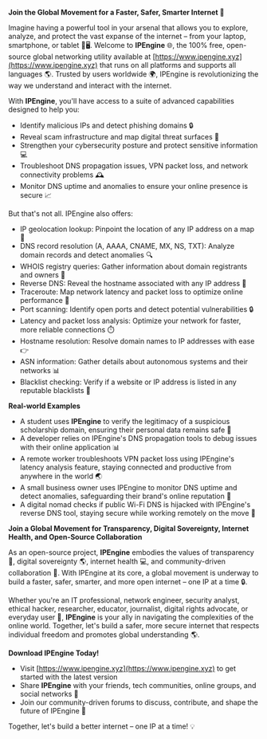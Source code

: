 **Join the Global Movement for a Faster, Safer, Smarter Internet 🚀**

Imagine having a powerful tool in your arsenal that allows you to explore, analyze, and protect the vast expanse of the internet – from your laptop, smartphone, or tablet 📱🖥️. Welcome to **IPEngine** 🌐, the 100% free, open-source global networking utility available at [https://www.ipengine.xyz](https://www.ipengine.xyz) that runs on all platforms and supports all languages 🌎. Trusted by users worldwide 🌍, IPEngine is revolutionizing the way we understand and interact with the internet.

With **IPEngine**, you'll have access to a suite of advanced capabilities designed to help you:

* Identify malicious IPs and detect phishing domains 🔒
* Reveal scam infrastructure and map digital threat surfaces 🔑
* Strengthen your cybersecurity posture and protect sensitive information 💻
* Troubleshoot DNS propagation issues, VPN packet loss, and network connectivity problems 🕰️
* Monitor DNS uptime and anomalies to ensure your online presence is secure 📈

But that's not all. IPEngine also offers:

* IP geolocation lookup: Pinpoint the location of any IP address on a map 📍
* DNS record resolution (A, AAAA, CNAME, MX, NS, TXT): Analyze domain records and detect anomalies 🔍
* WHOIS registry queries: Gather information about domain registrants and owners 👥
* Reverse DNS: Reveal the hostname associated with any IP address 🔎
* Traceroute: Map network latency and packet loss to optimize online performance 🚗
* Port scanning: Identify open ports and detect potential vulnerabilities 🔒
* Latency and packet loss analysis: Optimize your network for faster, more reliable connections ⏱️
* Hostname resolution: Resolve domain names to IP addresses with ease 👉
* ASN information: Gather details about autonomous systems and their networks 📊
* Blacklist checking: Verify if a website or IP address is listed in any reputable blacklists 🔴

**Real-world Examples**

* A student uses **IPEngine** to verify the legitimacy of a suspicious scholarship domain, ensuring their personal data remains safe 💼
* A developer relies on IPEngine's DNS propagation tools to debug issues with their online application 📊
* A remote worker troubleshoots VPN packet loss using IPEngine's latency analysis feature, staying connected and productive from anywhere in the world 🌏
* A small business owner uses IPEngine to monitor DNS uptime and detect anomalies, safeguarding their brand's online reputation 💼
* A digital nomad checks if public Wi-Fi DNS is hijacked with IPEngine's reverse DNS tool, staying secure while working remotely on the move 🚀

**Join a Global Movement for Transparency, Digital Sovereignty, Internet Health, and Open-Source Collaboration**

As an open-source project, **IPEngine** embodies the values of transparency 📢, digital sovereignty 🌎, internet health 💻, and community-driven collaboration 👥. With IPEngine at its core, a global movement is underway to build a faster, safer, smarter, and more open internet – one IP at a time 🔒.

Whether you're an IT professional, network engineer, security analyst, ethical hacker, researcher, educator, journalist, digital rights advocate, or everyday user 🤝, **IPEngine** is your ally in navigating the complexities of the online world. Together, let's build a safer, more secure internet that respects individual freedom and promotes global understanding 🌎.

**Download IPEngine Today!**

* Visit [https://www.ipengine.xyz](https://www.ipengine.xyz) to get started with the latest version
* Share **IPEngine** with your friends, tech communities, online groups, and social networks 📢
* Join our community-driven forums to discuss, contribute, and shape the future of IPEngine 🔗

Together, let's build a better internet – one IP at a time! 💡